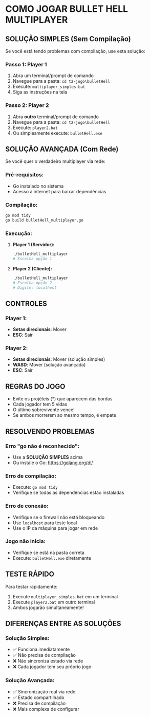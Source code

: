 # COMO JOGAR BULLET HELL MULTIPLAYER

## SOLUÇÃO SIMPLES (Sem Compilação)

Se você está tendo problemas com compilação, use esta solução:

### Passo 1: Player 1
1. Abra um terminal/prompt de comando
2. Navegue para a pasta: `cd t2-jogo\bulletHell`
3. Execute: `multiplayer_simples.bat`
4. Siga as instruções na tela

### Passo 2: Player 2
1. Abra **outro** terminal/prompt de comando
2. Navegue para a pasta: `cd t2-jogo\bulletHell`
3. Execute: `player2.bat`
4. Ou simplesmente execute: `bulletHell.exe`

## SOLUÇÃO AVANÇADA (Com Rede)

Se você quer o verdadeiro multiplayer via rede:

### Pré-requisitos:
- Go instalado no sistema
- Acesso à internet para baixar dependências

### Compilação:
```bash
go mod tidy
go build bulletHell_multiplayer.go
```

### Execução:
1. **Player 1 (Servidor):**
   ```bash
   ./bulletHell_multiplayer
   # Escolha opção 1
   ```

2. **Player 2 (Cliente):**
   ```bash
   ./bulletHell_multiplayer
   # Escolha opção 2
   # Digite: localhost
   ```

## CONTROLES

### Player 1:
- **Setas direcionais**: Mover
- **ESC**: Sair

### Player 2:
- **Setas direcionais**: Mover (solução simples)
- **WASD**: Mover (solução avançada)
- **ESC**: Sair

## REGRAS DO JOGO

- Evite os projéteis (*) que aparecem das bordas
- Cada jogador tem 5 vidas
- O último sobrevivente vence!
- Se ambos morrerem ao mesmo tempo, é empate

## RESOLVENDO PROBLEMAS

### Erro "go não é reconhecido":
- Use a **SOLUÇÃO SIMPLES** acima
- Ou instale o Go: https://golang.org/dl/

### Erro de compilação:
- Execute: `go mod tidy`
- Verifique se todas as dependências estão instaladas

### Erro de conexão:
- Verifique se o firewall não está bloqueando
- Use `localhost` para teste local
- Use o IP da máquina para jogar em rede

### Jogo não inicia:
- Verifique se está na pasta correta
- Execute: `bulletHell.exe` diretamente

## TESTE RÁPIDO

Para testar rapidamente:
1. Execute `multiplayer_simples.bat` em um terminal
2. Execute `player2.bat` em outro terminal
3. Ambos jogarão simultaneamente!

## DIFERENÇAS ENTRE AS SOLUÇÕES

### Solução Simples:
- ✅ Funciona imediatamente
- ✅ Não precisa de compilação
- ❌ Não sincroniza estado via rede
- ❌ Cada jogador tem seu próprio jogo

### Solução Avançada:
- ✅ Sincronização real via rede
- ✅ Estado compartilhado
- ❌ Precisa de compilação
- ❌ Mais complexa de configurar 